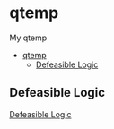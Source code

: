 # qtemp
My qtemp

* [qtemp](#qtemp)
    * [Defeasible Logic](#defeasible-logic)


## Defeasible Logic   

[Defeasible Logic](https://en.wikipedia.org/wiki/Defeasible_logic)    


